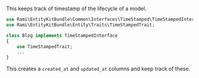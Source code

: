 This keeps track of timestamp of the lifecycle of a model.

```php
use Rami\EntityKitBundle\Common\Interfaces\TimeStamped\TimeStampedInterface;
use Rami\EntityKitBundle\Entity\Traits\TimeStampedTrait;

class Blog implements TimeStampedInterface 
{
    use TimeStampedTrait;
    ...
}
```

This creates a `created_at` and `updated_at` columns and keep track of these.